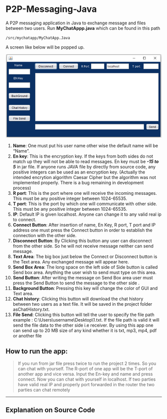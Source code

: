 # P2P-Messaging-Java
A P2P messaging application in Java to exchange message and files between two users. Run **MyChatAppp.java** which can be found in this path
```
/src/mychatapp/MyChatApp.Java
```
A screen like below will be popped up.

![ChatApp](doc/p2p.png)

1. **Name**: One must put his user name other wise the default name will be “Name”.
2. **En key**: This is the encryption key. If the keys from both sides do not match up they will not be able to read messages. En key must be ***-15 to 5*** in jar file. If
anyone runs JAVA file by directly from source code, any positive integers can be used as an encryption key. (Actually the intended encrytion algorithm Caesar Cipher but the algorithm was not implemented properly. There is a bug remaining in development process)
3. **R port**: This is the port where one will receive the incoming messages. This must be any positive integer between 1024-65535.
4. **T port**: This is the port by which one will communicate with other side. This must be any positive integer between 1024-65535.
5. **IP**: Default IP is given localhost. Anyone can change it to any valid real ip to connect.
6. **Connect Button**: After insertion of name, En Key, R port, T port and IP address one must press the Connect button in order to establish the connection with the other side.
7. **Disconnect Button**: By Clicking this button any user can disconnect from the other side. So he will not receive message neither can send message.
8. **Text Area**: The big box just below the Connect or Disconnect button is the Text area. Any exchanged message will appear here.
9. **Send Box Area**: The long space on the left side of Side button is called Send box area. Anything the user wish to send must type on this area.
10. **Send Button**: After writing the message on Send Box area user must press the Send Button to send the message to the other side .
11. **Background Button**: Pressing this key will change the color of GUI and Text area.
12. **Chat history**: Clicking this button will download the chat history between two users as a text file. It will be saved in the project folder asChatHistory.txt.
13. **File Send**: Clicking this button will tell the user to specify the file path example : C:\Users\username\Desktop\1.txt. If the file path is valid it will send the file data to the other side i.e receiver. By using this app one can send up to 20 MB size of any kind whether it is txt, mp3, mp4, pdf or another file

## How to run the app:
>If you run from jar file press twice to run the project 2 times. So you can chat with yourself. The R-port of one app will be the T-port of another app and vice versa. Input the En-key and name and press connect. Now you can chat with yourself in localhost. If two parties have valid real IP and properly port forwarded in the router the two parties can chat remotely

---
**Explanation on Source Code**
---
